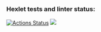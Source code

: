 ### Hexlet tests and linter status:
[![Actions Status](https://github.com/Hisun0/java-project-61/actions/workflows/hexlet-check.yml/badge.svg)](https://github.com/Hisun0/java-project-61/actions)
<a href="https://codeclimate.com/github/Hisun0/java-project-61/maintainability"><img src="https://api.codeclimate.com/v1/badges/0730985c08462afbb7d4/maintainability" /></a>